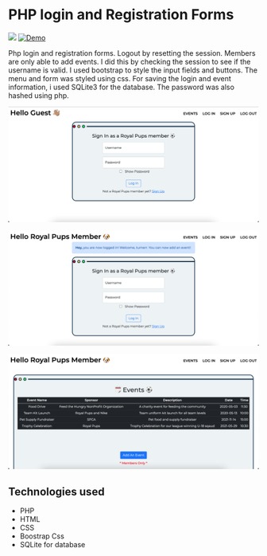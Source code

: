 # PHP login and Registration Forms


![](https://img.shields.io/github/languages/top/nanifour/php-registration?style=for-the-badge)        [![Demo](https://img.shields.io/badge/Site_Demo-informational?style=for-the-badge&logo=github)](https://www.cs.odu.edu/~dhollowa/royalpup-php/index.php)

Php login and registration forms. Logout by resetting the session. Members are only able to add events. I did this by checking the session to see if the username is valid. I used bootstrap to style the input fields and buttons. The menu and form was styled using css. For saving the login and event information, i used SQLite3 for the database. The password was also hashed using php. 

![screenshot](images/guest-home.png)

![screenshot](images/member-home.png)

![screenshot](images/member-event.png)

## Technologies used
- PHP
- HTML
- CSS
- Boostrap Css
- SQLite for database 

